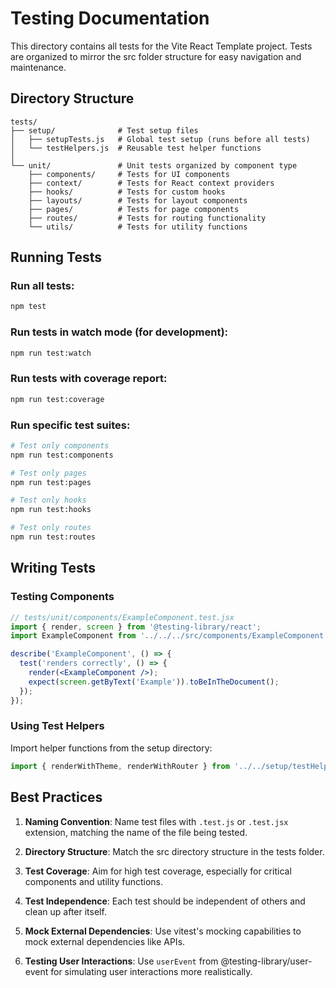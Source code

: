 # Testing Documentation

This directory contains all tests for the Vite React Template project. Tests are organized to mirror the src folder structure for easy navigation and maintenance.

## Directory Structure

```
tests/
├── setup/              # Test setup files
│   ├── setupTests.js   # Global test setup (runs before all tests)
│   └── testHelpers.js  # Reusable test helper functions
│
└── unit/               # Unit tests organized by component type
    ├── components/     # Tests for UI components
    ├── context/        # Tests for React context providers
    ├── hooks/          # Tests for custom hooks
    ├── layouts/        # Tests for layout components
    ├── pages/          # Tests for page components
    ├── routes/         # Tests for routing functionality
    └── utils/          # Tests for utility functions
```

## Running Tests

### Run all tests:
```bash
npm test
```

### Run tests in watch mode (for development):
```bash
npm run test:watch
```

### Run tests with coverage report:
```bash
npm run test:coverage
```

### Run specific test suites:
```bash
# Test only components
npm run test:components

# Test only pages
npm run test:pages

# Test only hooks
npm run test:hooks

# Test only routes
npm run test:routes
```

## Writing Tests

### Testing Components

```jsx
// tests/unit/components/ExampleComponent.test.jsx
import { render, screen } from '@testing-library/react';
import ExampleComponent from '../../../src/components/ExampleComponent';

describe('ExampleComponent', () => {
  test('renders correctly', () => {
    render(<ExampleComponent />);
    expect(screen.getByText('Example')).toBeInTheDocument();
  });
});
```

### Using Test Helpers

Import helper functions from the setup directory:

```jsx
import { renderWithTheme, renderWithRouter } from '../../setup/testHelpers';
```

## Best Practices

1. **Naming Convention**: Name test files with `.test.js` or `.test.jsx` extension, matching the name of the file being tested.

2. **Directory Structure**: Match the src directory structure in the tests folder.

3. **Test Coverage**: Aim for high test coverage, especially for critical components and utility functions.

4. **Test Independence**: Each test should be independent of others and clean up after itself.

5. **Mock External Dependencies**: Use vitest's mocking capabilities to mock external dependencies like APIs.

6. **Testing User Interactions**: Use `userEvent` from @testing-library/user-event for simulating user interactions more realistically.
